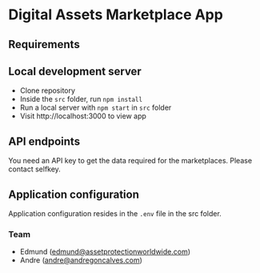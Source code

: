 # Digital Assets Marketplace App

## Requirements

## Local development server
- Clone repository
- Inside the `src` folder, run `npm install`
- Run a local server with `npm start` in `src` folder
- Visit http://localhost:3000 to view app



## API endpoints

You need an API key to get the data required for the marketplaces.
Please contact selfkey.

## Application configuration

Application configuration resides in the `.env` file in the src folder.


### Team

- Edmund  (edmund@assetprotectionworldwide.com)
- Andre (andre@andregoncalves.com)

